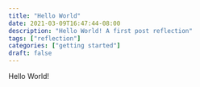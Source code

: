 ```yaml
---
title: "Hello World"
date: 2021-03-09T16:47:44-08:00
description: "Hello World! A first post reflection"
tags: ["reflection"]
categories: ["getting started"]
draft: false
---
```


Hello World!
